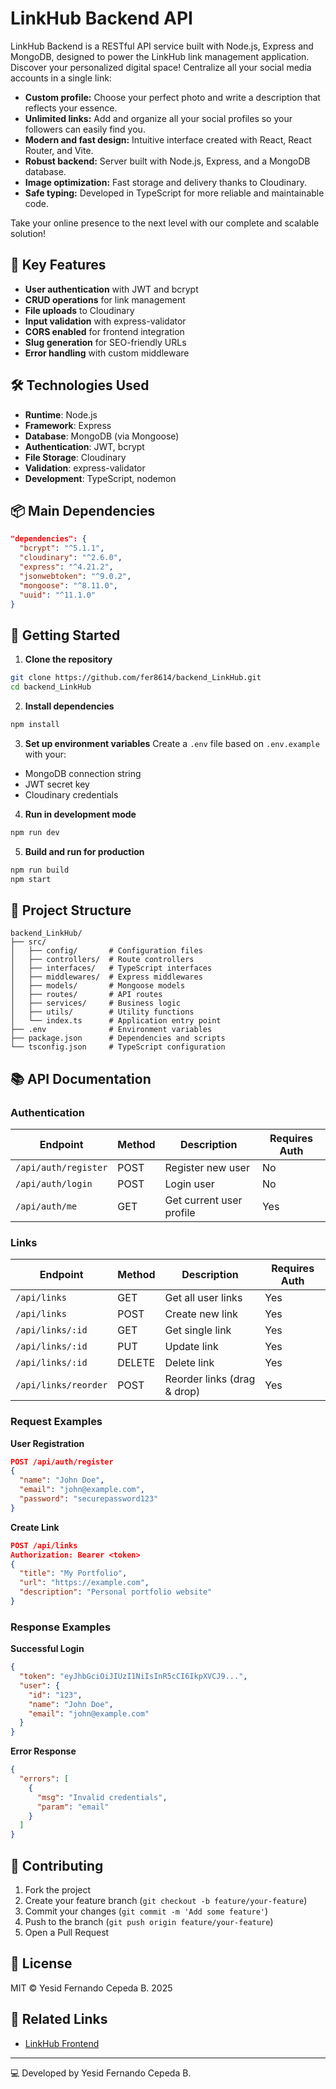 # LinkHub Backend API

LinkHub Backend is a RESTful API service built with Node.js, Express and MongoDB, designed to power the LinkHub link management application.
Discover your personalized digital space! Centralize all your social media accounts in a single link:

- **Custom profile:** Choose your perfect photo and write a description that reflects your essence.
- **Unlimited links:** Add and organize all your social profiles so your followers can easily find you.
- **Modern and fast design:** Intuitive interface created with React, React Router, and Vite.
- **Robust backend:** Server built with Node.js, Express, and a MongoDB database.
- **Image optimization:** Fast storage and delivery thanks to Cloudinary.
- **Safe typing:** Developed in TypeScript for more reliable and maintainable code.

Take your online presence to the next level with our complete and scalable solution!

## 🚀 Key Features

- **User authentication** with JWT and bcrypt
- **CRUD operations** for link management
- **File uploads** to Cloudinary
- **Input validation** with express-validator
- **CORS enabled** for frontend integration
- **Slug generation** for SEO-friendly URLs
- **Error handling** with custom middleware

## 🛠 Technologies Used

- **Runtime**: Node.js
- **Framework**: Express
- **Database**: MongoDB (via Mongoose)
- **Authentication**: JWT, bcrypt
- **File Storage**: Cloudinary
- **Validation**: express-validator
- **Development**: TypeScript, nodemon

## 📦 Main Dependencies

```json
"dependencies": {
  "bcrypt": "^5.1.1",
  "cloudinary": "^2.6.0",
  "express": "^4.21.2",
  "jsonwebtoken": "^9.0.2",
  "mongoose": "^8.11.0",
  "uuid": "^11.1.0"
}
```

## 🚀 Getting Started

1. **Clone the repository**
```bash
git clone https://github.com/fer8614/backend_LinkHub.git
cd backend_LinkHub
```

2. **Install dependencies**
```bash
npm install
```

3. **Set up environment variables**
Create a `.env` file based on `.env.example` with your:
- MongoDB connection string
- JWT secret key
- Cloudinary credentials

4. **Run in development mode**
```bash
npm run dev
```

5. **Build and run for production**
```bash
npm run build
npm start
```

## 📂 Project Structure

```
backend_LinkHub/
├── src/
│   ├── config/       # Configuration files
│   ├── controllers/  # Route controllers
│   ├── interfaces/   # TypeScript interfaces
│   ├── middlewares/  # Express middlewares
│   ├── models/       # Mongoose models
│   ├── routes/       # API routes
│   ├── services/     # Business logic
│   ├── utils/        # Utility functions
│   └── index.ts      # Application entry point
├── .env              # Environment variables
├── package.json      # Dependencies and scripts
└── tsconfig.json     # TypeScript configuration
```

## 📚 API Documentation

### Authentication

| Endpoint         | Method | Description                     | Requires Auth |
|------------------|--------|---------------------------------|---------------|
| `/api/auth/register` | POST   | Register new user               | No            |
| `/api/auth/login`    | POST   | Login user                      | No            |
| `/api/auth/me`       | GET    | Get current user profile        | Yes           |

### Links

| Endpoint              | Method | Description                     | Requires Auth |
|-----------------------|--------|---------------------------------|---------------|
| `/api/links`          | GET    | Get all user links              | Yes           |
| `/api/links`          | POST   | Create new link                 | Yes           |
| `/api/links/:id`      | GET    | Get single link                 | Yes           |
| `/api/links/:id`      | PUT    | Update link                     | Yes           |
| `/api/links/:id`      | DELETE | Delete link                     | Yes           |
| `/api/links/reorder`  | POST   | Reorder links (drag & drop)     | Yes           |

### Request Examples

**User Registration**
```json
POST /api/auth/register
{
  "name": "John Doe",
  "email": "john@example.com",
  "password": "securepassword123"
}
```

**Create Link**
```json
POST /api/links
Authorization: Bearer <token>
{
  "title": "My Portfolio",
  "url": "https://example.com",
  "description": "Personal portfolio website"
}
```

### Response Examples

**Successful Login**
```json
{
  "token": "eyJhbGciOiJIUzI1NiIsInR5cCI6IkpXVCJ9...",
  "user": {
    "id": "123",
    "name": "John Doe",
    "email": "john@example.com"
  }
}
```

**Error Response**
```json
{
  "errors": [
    {
      "msg": "Invalid credentials",
      "param": "email"
    }
  ]
}
```

## 🤝 Contributing

1. Fork the project
2. Create your feature branch (`git checkout -b feature/your-feature`)
3. Commit your changes (`git commit -m 'Add some feature'`)
4. Push to the branch (`git push origin feature/your-feature`)
5. Open a Pull Request

## 📄 License

MIT © Yesid Fernando Cepeda B. 2025

## 🔗 Related Links

- [LinkHub Frontend](https://github.com/fer8614/backend_LinkHub)


---

💻 Developed by Yesid Fernando Cepeda B.
